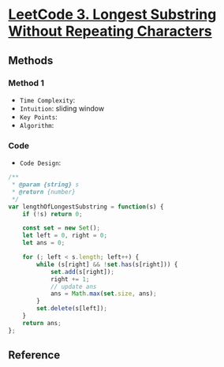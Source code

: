 # [LeetCode 3. Longest Substring Without Repeating Characters](https://leetcode-cn.com/problems/longest-substring-without-repeating-characters/)

## Methods

### Method 1

* `Time Complexity`:
* `Intuition`: sliding window
* `Key Points`:
* `Algorithm`:

### Code

* `Code Design`:

```javascript
/**
 * @param {string} s
 * @return {number}
 */
var lengthOfLongestSubstring = function(s) {
    if (!s) return 0;

    const set = new Set();
    let left = 0, right = 0;
    let ans = 0;

    for (; left < s.length; left++) {
        while (s[right] && !set.has(s[right])) {
            set.add(s[right]);
            right += 1;
            // update ans
            ans = Math.max(set.size, ans);
        }
        set.delete(s[left]);
    }
    return ans;
};

```

## Reference
